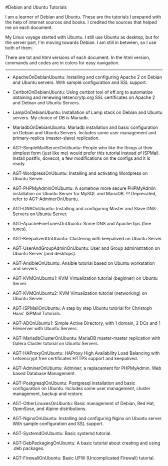 #Debian and Ubuntu Tutorials

I am a learner of Debian and Ubuntu. These are the tutorials I prepared with the help of internet sources and books. I credited the sources that helped me on each document.

My Linux voyage started with Ubuntu. I still use Ubuntu as desktop, but for the server part, I'm moving towards Debian. I am still in between, so I use both of them. 

There are txt and html versions of each document. In the html version, commands and codes are in colors for easy navigation.


---

- ApacheOnDebianUbuntu: Installing and configuring Apache 2 on Debian and Ubuntu servers. With sample configuration and SSL support.

- CertbotOnDebianUbuntu: Using certbot tool of eff.org to automatize obtaining and renewing letsencrytp.org SSL certificates on Apache 2 and Debian and Ubuntu Servers.

- LampOnDebianUbuntu: Installation of Lamp stack on Debian and Ubuntu servers. My choice of DB is Mariadb.

- MariadbOnDebianUbuntu: Mariadb installation and basic configuration on Debian and Ubuntu Servers. Includes some user management and primary-replica (master-slave) replication.

- AGT-SimpleMailServerOnUbuntu: People who like the things at their simplest form (just like me) would prefer this tutorial instead of ISPMail. Install postfix, dovecot, a few modifications on the configs and it is ready.

- AGT-WordpressOnUbuntu: Installing and activating Wordpress on Ubuntu Server.

- AGT-PHPMyAdminOnUbuntu: A somehow more secure PHPMyAdmin installation on Ubuntu Server for MySQL and MariaDB. !!! Deprecated, refer to AGT-AdminerOnUbuntu.

- AGT-DNSOnUbuntu: Installing and configuring Master and Slave DNS Servers on Ubuntu Server.

- AGT-ApacheFineTunesOnUbuntu: Some DNS and Apache tips (fine tunes).

- AGT-KeepalivedOnUbuntu: Clustering with keepalived on Ubuntu Server.

- AGT-UserAndGroupAdminOnUbuntu: User and Group administration on Ubuntu Server (and desktops).

- AGT-AnsibleOnUbuntu: Ansible tutorial based on Ubuntu workstation and servers.

- AGT-KVMOnUbuntu1: KVM Virtualization tutorial (beginner) on Ubuntu Server. 

- AGT-KVMOnUbuntu2: KVM Virtualization tutorial (networking) on Ubuntu Server. 

- AGT-ISPMailOnUbuntu: A step by step Ubuntu tutorial for Christoph Haas' ISPMail Tutorials.

- AGT-ADOnUbuntu1: Simple Active Directory, with 1 domain, 2 DCs and 1 Fileserver with Ubuntu Servers.

- AGT-MariadbClusterOnUbuntu: MariaDB master-master replication with Galera Cluster tutorial on Ubuntu Servers.

- AGT-HAProxyOnUbuntu: HAProxy High Availability Load Balancing with Letsencrypt free certificates HTTPS support and keepalived.
 
- AGT-AdminerOnUbuntu: Adminer, a replacement for PHPMyAdmin. Web based Database Management.

- AGT-PostgresqlOnUbuntu: Postgresql installation and basic configuration on Ubuntu. Includes some user management, cluster management, backup and restore.

- AGT-OtherLinuxesOnUbuntu: Basic management of Debian, Red Hat, OpenSuse, and Alpine distributions.

- AGT-NginxOnUbuntu: Installing and configuring Nginx on Ubuntu server. With sample configuration and SSL support.

- AGT-SystemdOnUbuntu: Basic systemd tutorial.

- AGT-DebPackagingOnUbuntu: A basic tutorial about creating and using .deb packages.

- AGT-FirewallOnUbuntu: Basic UFW (Uncomplicated Firewall) tutorial.
